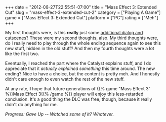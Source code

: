 +++
date = "2012-06-27T22:55:51-07:00"
title = "Mass Effect 3: Extended Cut"
slug = "mass-effect-3-extended-cut-2"
category = ["Playing A Game"]
game = ["Mass Effect 3: Extended Cut"]
platform = ["PC"]
rating = ["Meh"]
+++

My first thoughts were, is this <b>really</b> just some <a href="http://masseffect.wikia.com/wiki/Mass_Effect_3:_Extended_Cut">additional dialog and cutscenes</a>?  These were my second thoughts, also.  My third thoughts were, do I really need to play through the whole ending sequence again to see this new stuff, hidden in the old stuff?  And then my fourth thoughts were a lot like the first two.

Eventually, I reached the part where the Catalyst explains stuff, and I do appreciate that it <i>actually explained something</i> this time around.  The new ending?  Nice to have a choice, but the content is pretty meh.  And I honestly didn't care enough to even watch the rest of the new stuff.

At any rate, I hope that future generations of {{% game "Mass Effect 3" %}}Mass Effect 3{{% /game %}} player will enjoy this less-retarded conclusion.  It's a good thing the DLC was free, though, because it really didn't do anything for me.

<i>Progress: Gave Up -- Watched some of it?  Whatever.</i>
